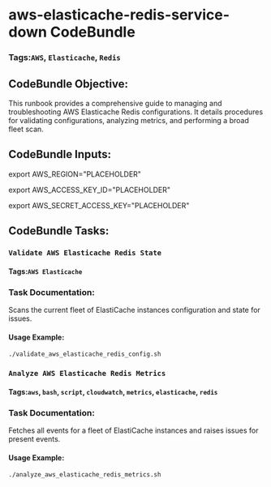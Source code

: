 # aws-elasticache-redis-service-down CodeBundle
### Tags:`AWS`, `Elasticache`, `Redis`
## CodeBundle Objective:
This runbook provides a comprehensive guide to managing and troubleshooting AWS Elasticache Redis configurations. It details procedures for validating configurations, analyzing metrics, and performing a broad fleet scan.

## CodeBundle Inputs:

export AWS_REGION="PLACEHOLDER"

export AWS_ACCESS_KEY_ID="PLACEHOLDER"

export AWS_SECRET_ACCESS_KEY="PLACEHOLDER"


## CodeBundle Tasks:
### `Validate AWS Elasticache Redis State`
#### Tags:`AWS Elasticache`
### Task Documentation:
Scans the current fleet of ElastiCache instances configuration and state for issues.
#### Usage Example:
`./validate_aws_elasticache_redis_config.sh`

### `Analyze AWS Elasticache Redis Metrics`
#### Tags:`aws`, `bash`, `script`, `cloudwatch`, `metrics`, `elasticache`, `redis`
### Task Documentation:
Fetches all events for a fleet of ElastiCache instances and raises issues for present events.
#### Usage Example:
`./analyze_aws_elasticache_redis_metrics.sh`